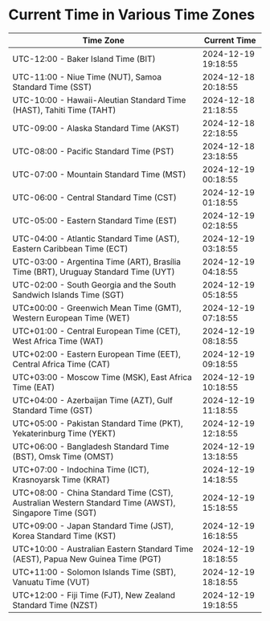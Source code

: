 # Current Time in Various Time Zones

| Time Zone | Current Time |
|-----------|--------------|
| UTC-12:00 - Baker Island Time (BIT) | 2024-12-19 19:18:55 |
| UTC-11:00 - Niue Time (NUT), Samoa Standard Time (SST) | 2024-12-18 20:18:55 |
| UTC-10:00 - Hawaii-Aleutian Standard Time (HAST), Tahiti Time (TAHT) | 2024-12-18 21:18:55 |
| UTC-09:00 - Alaska Standard Time (AKST) | 2024-12-18 22:18:55 |
| UTC-08:00 - Pacific Standard Time (PST) | 2024-12-18 23:18:55 |
| UTC-07:00 - Mountain Standard Time (MST) | 2024-12-19 00:18:55 |
| UTC-06:00 - Central Standard Time (CST) | 2024-12-19 01:18:55 |
| UTC-05:00 - Eastern Standard Time (EST) | 2024-12-19 02:18:55 |
| UTC-04:00 - Atlantic Standard Time (AST), Eastern Caribbean Time (ECT) | 2024-12-19 03:18:55 |
| UTC-03:00 - Argentina Time (ART), Brasília Time (BRT), Uruguay Standard Time (UYT) | 2024-12-19 04:18:55 |
| UTC-02:00 - South Georgia and the South Sandwich Islands Time (SGT) | 2024-12-19 05:18:55 |
| UTC±00:00 - Greenwich Mean Time (GMT), Western European Time (WET) | 2024-12-19 07:18:55 |
| UTC+01:00 - Central European Time (CET), West Africa Time (WAT) | 2024-12-19 08:18:55 |
| UTC+02:00 - Eastern European Time (EET), Central Africa Time (CAT) | 2024-12-19 09:18:55 |
| UTC+03:00 - Moscow Time (MSK), East Africa Time (EAT) | 2024-12-19 10:18:55 |
| UTC+04:00 - Azerbaijan Time (AZT), Gulf Standard Time (GST) | 2024-12-19 11:18:55 |
| UTC+05:00 - Pakistan Standard Time (PKT), Yekaterinburg Time (YEKT) | 2024-12-19 12:18:55 |
| UTC+06:00 - Bangladesh Standard Time (BST), Omsk Time (OMST) | 2024-12-19 13:18:55 |
| UTC+07:00 - Indochina Time (ICT), Krasnoyarsk Time (KRAT) | 2024-12-19 14:18:55 |
| UTC+08:00 - China Standard Time (CST), Australian Western Standard Time (AWST), Singapore Time (SGT) | 2024-12-19 15:18:55 |
| UTC+09:00 - Japan Standard Time (JST), Korea Standard Time (KST) | 2024-12-19 16:18:55 |
| UTC+10:00 - Australian Eastern Standard Time (AEST), Papua New Guinea Time (PGT) | 2024-12-19 18:18:55 |
| UTC+11:00 - Solomon Islands Time (SBT), Vanuatu Time (VUT) | 2024-12-19 18:18:55 |
| UTC+12:00 - Fiji Time (FJT), New Zealand Standard Time (NZST) | 2024-12-19 19:18:55 |
